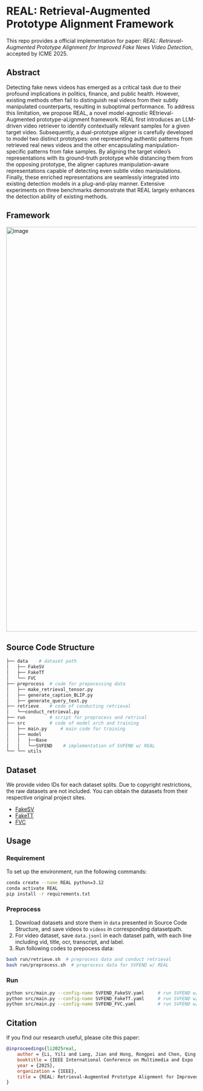 # REAL: Retrieval-Augmented Prototype Alignment Framework

This repo provides a official implementation for paper: *REAL: Retrieval-Augmented Prototype Alignment for Improved Fake News Video Detection*, accepted by ICME 2025.

## Abstract

Detecting fake news videos has emerged as a critical task due to their profound implications in politics, finance, and public health. However, existing methods often fail to distinguish real videos from their subtly manipulated counterparts, resulting in suboptimal performance. To address this limitation,
we propose REAL, a novel model-agnostic REtrieval-Augmented prototype-aLignment framework. REAL first introduces an LLM-driven video retriever to identify contextually relevant samples for a given target video. Subsequently, a dual-prototype aligner is carefully developed to model two distinct prototypes: one representing authentic patterns from retrieved real news videos and the other encapsulating manipulation-specific patterns from fake samples. By aligning the target video’s representations with its ground-truth prototype while distancing them from the opposing prototype, the aligner captures manipulation-aware representations capable of detecting even subtle video manipulations. Finally, these enriched representations are seamlessly integrated into existing detection models in a plug-and-play manner. Extensive experiments on three benchmarks demonstrate that REAL largely enhances the detection ability of existing methods.

## Framework

<img width="1071" alt="image" src="https://github.com/user-attachments/assets/89423f7d-0b31-4a16-8d1a-39a1479b06bd" />


## Source Code Structure

```sh
├── data    # dataset path
│   ├── FakeSV
│   ├── FakeTT
│   └── FVC
├── preprocess  # code for prepocessing data
│   ├── make_retrieval_tensor.py
│   ├── generate_caption_BLIP.py
│   ├── generate_query_text.py
├── retrieve    # code of conducting retrieval
│   └──conduct_retrieval.py
├── run         # script for preprocess and retrival
├── src         # code of model arch and training
│   ├── main.py     # main code for training 
│   ├── model
│   │   ├──Base
│   │   └──SVFEND    # implementation of SVFEND w/ REAL
└── └── utils
```

## Dataset

We provide video IDs for each dataset splits. Due to copyright restrictions, the raw datasets are not included. You can obtain the datasets from their respective original project sites.

+ [FakeSV](https://github.com/ICTMCG/FakeSV)
+ [FakeTT](https://github.com/ICTMCG/FakingRecipe)
+ [FVC](https://github.com/MKLab-ITI/fake-video-corpus)

## Usage

### Requirement

To set up the environment, run the following commands:

```sh
conda create --name REAL python=3.12
conda activate REAL
pip install -r requirements.txt
```

### Preprocess

1. Download datasets and store them in `data` presented in Source Code Structure, and save videos to `videos` in corresponding datasetpath.
2. For video dataset, save `data.jsonl` in each dataset path, with each line including vid, title, ocr, transcript, and label.
3. Run following codes to prepocess data:
```sh
bash run/retrieve.sh  # preprocess data and conduct retrieval
bash run/preprocess.sh  # preprocess data for SVFEND w/ REAL
```

### Run
```sh
python src/main.py --config-name SVFEND_FakeSV.yaml     # run SVFEND w/ REAL on FakeSV
python src/main.py --config-name SVFEND_FakeTT.yaml     # run SVFEND w/ REAL on FakeTT
python src/main.py --config-name SVFEND_FVC.yaml        # run SVFEND w/ REAL on FVC
```



## Citation
If you find our research useful, please cite this paper:
```bib
@inproceedings{li2025real,
	author = {Li, Yili and Lang, Jian and Hong, Rongpei and Chen, Qing and Cheng, Zhangtao and Chen, Jia and Zhong, Ting and Zhou, Fan},
	booktitle = {IEEE International Conference on Multimedia and Expo (ICME)},
	year = {2025},
	organization = {IEEE},
	title = {REAL: Retrieval-Augmented Prototype Alignment for Improved Fake News Video Detection},
}
```
